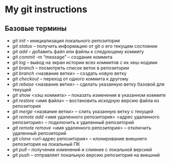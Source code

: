 # My git instructions

## Базовые термины

* *git init* – инициализация локального репозитория
* *git status* – получить информацию от git о его текущем состоянии
* *git add* – добавить файл или файлы к следующему коммиту
* *git commit* -m “message” – создание коммита
* *git log* – вывод на экран истории всех коммитов с их хеш-кодами
* *git branch* – посмотреть список веток в репозитории
* *git branch* <название ветки> – создать новую ветку
* *git checkout* – переход от одного коммита к другому
* *git rebase* <название ветки> – сделать указанную ветку базовой для текущей
* *git show* <хэш коммита> – показать изменения в указанном коммите 
* *git restore* <имя файла> – востановить исходную версию файла из репозитория
* *git merge* <название ветки> – слить указанную ветку с текущей
* *git remote add* <имя удаленного репозитория> <адрес удаленного репозитория> – подключить к удаленный репозиторий
* *git remote remove* <имя удаленного репозитория>  – отключить удаленный репозиторий
* *git clone* <url-адрес репозитория> – клонирование внешнего репозитория на локальный ПК
* *git pull* – получение изменений и слияние с локальной версией
* *git push* – отправляет локальную версию репозитория на внешний
